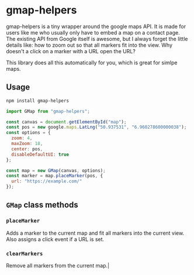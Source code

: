 # gmap-helpers

gmap-helpers is a tiny wrapper around the google maps API. It is made for users
like me who usually only have to embed a map on a contact page. The existing API
from Google itself is awesome, but I always forget the little details like:
how to zoom out so that all markers fit into the view. Why doesn't a click on
a marker with a URL open the URL?

This library does all this automatically for you, which is great for simlpe maps.

## Usage

```bash
npm install gmap-helpers
```

```js
import GMap from "gmap-helpers";

const canvas = document.getElementById("map");
const pos = new google.maps.LatLng("50.937531", "6.960278600000038");
const options = {
  zoom: 4,
  maxZoom: 18,
  center: pos,
  disableDefaultUI: true
};

const map = new GMap(canvas, options);
const marker = map.placeMarker(pos, {
  url: "https://example.com/"
});

```


## `GMap` class methods

### `placeMarker`

Adds a marker to the current map and fit all markers into the current view.
Also assigns a click event if a URL is set.

### `clearMarkers`

Remove all markers from the current map.|
